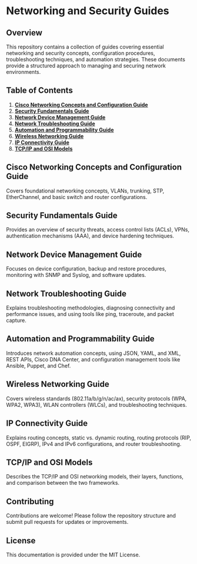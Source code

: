 # Networking and Security Guides

## Overview
This repository contains a collection of guides covering essential networking and security concepts, configuration procedures, troubleshooting techniques, and automation strategies. These documents provide a structured approach to managing and securing network environments.

## Table of Contents

1. **[Cisco Networking Concepts and Configuration Guide](#cisco-networking-concepts-and-configuration-guide)**
2. **[Security Fundamentals Guide](#security-fundamentals-guide)**
3. **[Network Device Management Guide](#network-device-management-guide)**
4. **[Network Troubleshooting Guide](#network-troubleshooting-guide)**
5. **[Automation and Programmability Guide](#automation-and-programmability-guide)**
6. **[Wireless Networking Guide](#wireless-networking-guide)**
7. **[IP Connectivity Guide](#ip-connectivity-guide)**
8. **[TCP/IP and OSI Models](#tcpip-and-osi-models)**

## Cisco Networking Concepts and Configuration Guide
Covers foundational networking concepts, VLANs, trunking, STP, EtherChannel, and basic switch and router configurations.

## Security Fundamentals Guide
Provides an overview of security threats, access control lists (ACLs), VPNs, authentication mechanisms (AAA), and device hardening techniques.

## Network Device Management Guide
Focuses on device configuration, backup and restore procedures, monitoring with SNMP and Syslog, and software updates.

## Network Troubleshooting Guide
Explains troubleshooting methodologies, diagnosing connectivity and performance issues, and using tools like ping, traceroute, and packet capture.

## Automation and Programmability Guide
Introduces network automation concepts, using JSON, YAML, and XML, REST APIs, Cisco DNA Center, and configuration management tools like Ansible, Puppet, and Chef.

## Wireless Networking Guide
Covers wireless standards (802.11a/b/g/n/ac/ax), security protocols (WPA, WPA2, WPA3), WLAN controllers (WLCs), and troubleshooting techniques.

## IP Connectivity Guide
Explains routing concepts, static vs. dynamic routing, routing protocols (RIP, OSPF, EIGRP), IPv4 and IPv6 configurations, and router troubleshooting.

## TCP/IP and OSI Models
Describes the TCP/IP and OSI networking models, their layers, functions, and comparison between the two frameworks.

## Contributing
Contributions are welcome! Please follow the repository structure and submit pull requests for updates or improvements.

## License
This documentation is provided under the MIT License.

